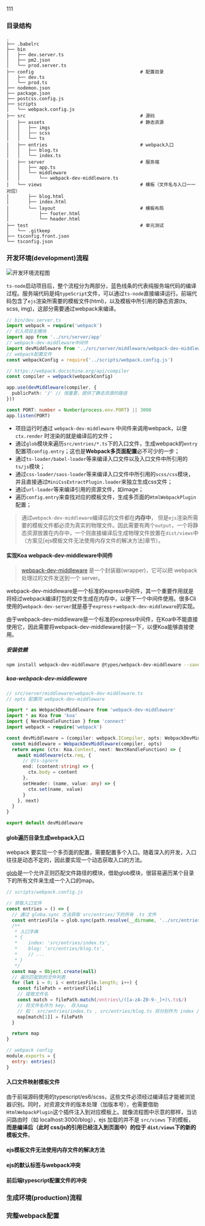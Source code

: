 111

<hr class="page-break" hidden/>


### 目录结构
``` text
.
├── .babelrc
├── bin
│   ├── dev.server.ts
│   ├── pm2.json
│   └── prod.server.ts
├── config                                       # 配置目录
│   ├── dev.ts
│   └── prod.ts
├── nodemon.json
├── package.json
├── postcss.config.js
├── scripts
│   └── webpack.config.js
├── src                                          # 源码
│   ├── assets                                   # 静态资源
│   │   ├── imgs
│   │   ├── scss
│   │   └── ts
│   ├── entries                                  # webpack入口
│   │   ├── blog.ts
│   │   └── index.ts
│   ├── server                                   # 服务端
│   │   ├── app.ts
│   │   └── middleware
│   │       └── webpack-dev-middleware.ts
│   └── views                                    # 模板（文件名与入口一一对应）
│       ├── blog.html
│       ├── index.html
│       └── layout                               # 模板布局
│           ├── footer.html
│           └── header.html
├── test                                         # 单元测试
│   └── .gitkeep                                      
├── tsconfig.front.json
└── tsconfig.json
```

### 开发环境(development)流程

![开发环境流程图](https://img.smohan.net/a24ad158091d478128182068f4c4a1ad.svg)

`ts-node`启动项目后，整个流程分为两部分，蓝色线条的代表纯服务端代码的编译过程。服务端代码是纯`typeScript`文件，可以通过`ts-node`直接编译运行。前端代码包含了`ejs`渲染所需要的模板文件(html)，以及模板中所引用的静态资源(ts, scss, img)，这部分需要通过webpack来编译。

```typescript
// bin/dev.server.ts
import webpack = require('webpack')
// 引入项目主模块
import app from '../src/server/app'
// webpack-dev-middleware中间件
import devMiddleware from '../src/server/middleware/webpack-dev-middleware'
// webpack配置文件
const webpackConfig = require('../scripts/webpack.config.js')

// https://webpack.docschina.org/api/compiler
const compiler = webpack(webpackConfig)

app.use(devMiddleware(compiler, {
  publicPath: '/' // 很重要，提供了静态资源的路径
}))

const PORT: number = Number(process.env.PORT) || 3000
app.listen(PORT) 
```

- 项目运行时通过 `webpack-dev-middleware` 中间件来调用webpack，以便 `ctx.render` 时渲染的就是编译后的文件；
- 通过`glob`模块来遍历`src/entries/*.ts`下的入口文件，生成webpack的`entry`配置项`config.entry`；这也是**Webpack多页面配置**必不可少的一步；
- 通过`ts-loader/babel-loader`等来编译入口文件以及入口文件中所引用的`ts/js`模块；
- 通过`css-loader/sass-loader`等来编译入口文件中所引用的`scss/css`模块，并且直接通过`MiniCssExtractPlugin.loader`来独立生成css文件；
- 通过`url-loader`等来编译引用的资源文件，如image；
- 遍历`config.entry`来查找对应的模板文件，生成多页面的`HtmlWebpackPlugin`配置；

> 通过`webpack-dev-middleware`编译后的文件都在**内存中**， 但是`ejs`渲染所需要的模板文件都必须为真实的物理文件。因此需要有两个`output`，一个将静态资源放置在内存中，一个则直接编译后生成物理文件放置在`dist/views`中（方案见[ejs模板文件无法使用内存文件的解决方法]章节）。

#### 实现Koa webpack-dev-middleware中间件

> [webpack-dev-middleware](https://webpack.docschina.org/guides/development/#%E4%BD%BF%E7%94%A8-webpack-dev-middleware) 是一个封装器(wrapper)，它可以把 webpack 处理过的文件发送到一个 server。

webpack-dev-middleware是一个标准的express中间件，其一个重要作用就是将经过webpack编译打包的文件生成在内存中，以便下一个中间件使用。很多Cli使用的`webpack-dev-server`就是基于`express＋webpack-dev-middleware`的实现。

由于webpack-dev-middleware是一个标准的express中间件，在Koa中不能直接使用它，因此需要将webpack-dev-middleware封装一下，以便Koa能够直接使用。

##### 安装依赖

```bash
npm install webpack-dev-middleware @types/webpack-dev-middleware --save-dev
```
##### koa-webpack-dev-middleware

```typescript
// src/server/middleware/webpack-dev-middleware.ts
// opts 配置同 webpack-dev-middleware

import * as WebpackDevMiddleware from 'webpack-dev-middleware'
import * as Koa from 'koa'
import { NextHandleFunction } from 'connect'
import webpack = require('webpack')

const devMiddleware = (compiler: webpack.ICompiler, opts: WebpackDevMiddleware.Options) => {
  const middleware = WebpackDevMiddleware(compiler, opts)
  return async (ctx: Koa.Context, next: NextHandleFunction) => {
    await middleware(ctx.req, {
      // @ts-ignore
      end: (content:string) => {
        ctx.body = content
      },
      setHeader: (name, value: any) => {
        ctx.set(name, value)
      }
    }, next)
  }
}

export default devMiddleware 
```

#### glob遍历目录生成webpack入口

webpack 要实现一个多页面的配置，需要配置多个入口。随着深入的开发，入口往往是动态不定的，因此要实现一个动态获取入口的方法。

[glob](https://www.npmjs.com/package/glob)是一个允许正则匹配文件路径的模块，借助glob模块，很容易遍历某个目录下的所有文件来生成一个入口的map。
```javascript
// scripts/webpack.config.js

// 获取入口文件
const entries = () => {
  // 通过 globa.sync 方法获取 src/entries/下的所有 .ts 文件
  const entriesFile = glob.sync(path.resolve(__dirname, '../src/entries/*.ts'))
  /**
   * 入口字典
   * {
   *    index: 'src/entries/index.ts',
   *    blog: 'src/entries/blog.ts',
   *    // ...
   * }
   */
  const map = Object.create(null)
  // 遍历匹配到的文件列表
  for (let i = 0; i < entriesFile.length; i++) {
    const filePath = entriesFile[i]
    // 提取文件名
    const match = filePath.match(/entries\/([a-zA-Z0-9-_]+)\.ts$/)
    // 将文件名作为 key， 存入map
    // 如： src/entries/index.ts , src/entries/blog.ts 将分别作为 index / blog 两个入口
    map[match[1]] = filePath
  }

  return map
}

// webpack config
module.exports = {
  entry: entries()
}
```

#### 入口文件映射模板文件
由于前端源码使用的typescript/es6/scss，这些文件必须经过编译后才能被浏览器识别。同时，对资源文件的版本处理（加版本号），也需要借助`HtmlWebpackPlugin`这个插件注入到对应模板上。就像流程图中示意的那样，当访问路由时（如 localhost:3000/blog），ejs 加载的并不是 `src/views` 下的模板，**而是编译后（此时 css/js的引用已经注入到页面中）的位于 `dist/views`下的新的模板文件**。




#### ejs模板文件无法使用内存文件的解决方法

#### ejs的默认标签与webpack冲突

#### 前后端typescript配置文件的冲突

### 生成环境(production)流程

### 完整webpack配置